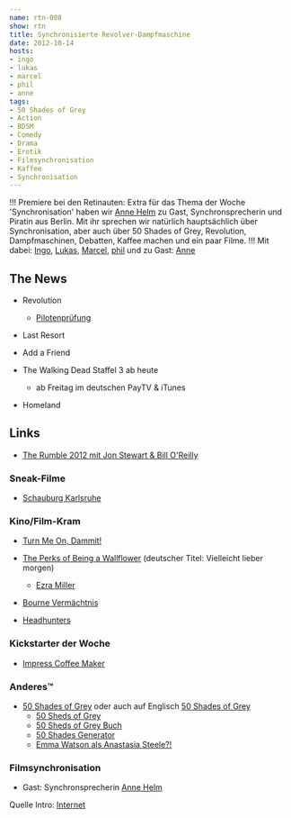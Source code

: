 ```yaml
---
name: rtn-008
show: rtn
title: Synchronisierte Revolver-Dampfmaschine
date: 2012-10-14
hosts:
- ingo
- lukas
- marcel
- phil
- anne
tags:
- 50 Shades of Grey
- Action
- BDSM
- Comedy
- Drama
- Erotik
- Filmsynchronisation
- Kaffee
- Synchronisation
---
```

!!!
Premiere bei den Retinauten: Extra für das Thema der Woche 'Synchronisation' haben wir [Anne Helm](http://twitter.com/SeeroiberJenny) zu Gast, Synchronsprecherin und Piratin aus Berlin. Mit ihr sprechen wir natürlich hauptsächlich über Synchronisation, aber auch über 50 Shades of Grey, Revolution, Dampfmaschinen, Debatten, Kaffee machen und ein paar Filme.
!!!
Mit dabei: [Ingo](https://twitter.com/ingoebel), [Lukas](https://twitter.com/blubser), [Marcel](https://twitter.com/xartas), [phil](https://twitter.com/philgrooves) und zu Gast: [Anne](http://twitter.com/SeeroiberJenny)

## The News

- Revolution
  - [Pilotenprüfung](https://secure.retinacast.de/rtc-pp-e14-revolution/)

- Last Resort
- Add a Friend
- The Walking Dead Staffel 3 ab heute
  - ab Freitag im deutschen PayTV & iTunes

- Homeland

## Links

- [The Rumble 2012 mit Jon Stewart & Bill O'Reilly](http://www.therumble2012.com/index.html)

### Sneak-Filme

- [Schauburg Karlsruhe](http://schauburg.de)

### Kino/Film-Kram

- [Turn Me On, Dammit!](http://www.imdb.com/title/tt1650407/)
- [The Perks of Being a Wallflower](http://www.imdb.com/title/tt1659337/) (deutscher Titel: Vielleicht lieber morgen)
  - [Ezra Miller](http://www.imdb.com/name/nm3009232/)

- [Bourne Vermächtnis](http://www.imdb.com/title/tt1194173/)
- [Headhunters](http://www.imdb.com/title/tt1614989/)

### Kickstarter der Woche

- [Impress Coffee Maker](http://www.kickstarter.com/projects/inventiveculture/impress-coffee-brewer)

### Anderes™

- [50 Shades of Grey](http://www.amazon.de/Shades-Grey-Geheimes-Verlangen-Roman/dp/3442478952/?tag=retinacast04-21) oder auch auf Englisch [50 Shades of Grey](http://www.amazon.de/Fifty-Shades-Grey-E-James/dp/0099579936?tag=retinacast04-21)
  - [50 Sheds of Grey](http://fiftyshedsofgrey.tumblr.com)
  - [50 Sheds of Grey Buch](http://www.amazon.de/Fifty-Sheds-Grey-Erotica-Not-too-modern/dp/0752265458/?tag=retinacast04-21)
  - [50 Shades Generator](http://www.fiftyshadesgenerator.com)
  - [Emma Watson als Anastasia Steele?!](http://entertainment.gather.com/viewArticle.action?articleId=281474981676957)

### Filmsynchronisation

- Gast: Synchronsprecherin [Anne Helm](http://de.wikipedia.org/wiki/Anne_Helm)

Quelle Intro: [Internet](http://www.youtube.com/watch?v=5K1RcKJVbHA)
